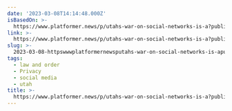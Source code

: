 ```yaml
---
date: '2023-03-08T14:14:48.000Z'
isBasedOn: >-
  https://www.platformer.news/p/utahs-war-on-social-networks-is-a?publication_id=7976&post_id=107019756&isFreemail=false
link: >-
  https://www.platformer.news/p/utahs-war-on-social-networks-is-a?publication_id=7976&post_id=107019756&isFreemail=false
slug: >-
  2023-03-08-httpswwwplatformernewsputahs-war-on-social-networks-is-apublicationid7976andpostid107019756andisfreemailfalse
tags:
  - law and order
  - Privacy
  - social media
  - utah
title: >-
  https://www.platformer.news/p/utahs-war-on-social-networks-is-a?publication_id=7976&post_id=107019756&isFreemail=false
---
```


